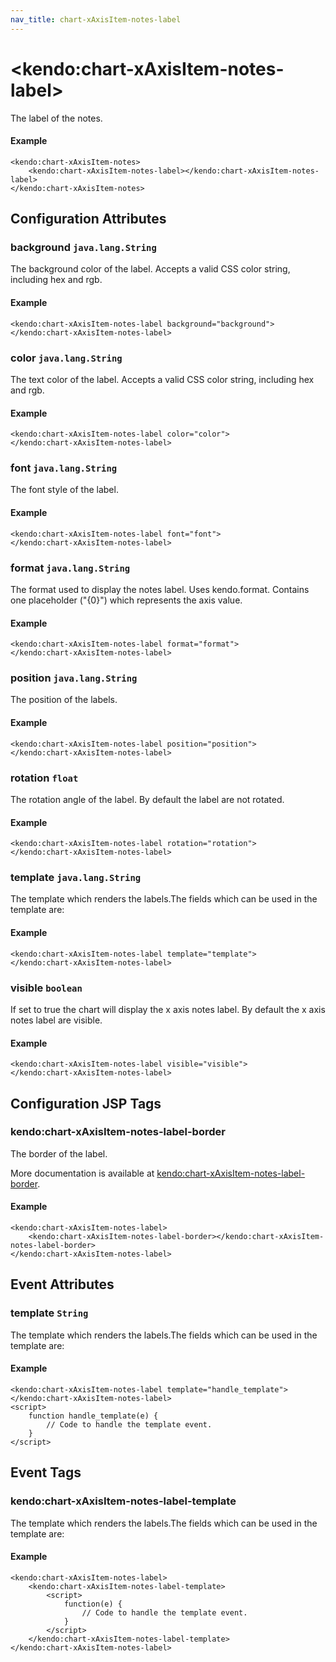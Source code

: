 ```yaml
---
nav_title: chart-xAxisItem-notes-label
---
```


# \<kendo:chart-xAxisItem-notes-label\>

The label of the notes.

#### Example
    <kendo:chart-xAxisItem-notes>
        <kendo:chart-xAxisItem-notes-label></kendo:chart-xAxisItem-notes-label>
    </kendo:chart-xAxisItem-notes>

## Configuration Attributes

### background `java.lang.String`

The background color of the label. Accepts a valid CSS color string, including hex and rgb.

#### Example
    <kendo:chart-xAxisItem-notes-label background="background">
    </kendo:chart-xAxisItem-notes-label>

### color `java.lang.String`

The text color of the label. Accepts a valid CSS color string, including hex and rgb.

#### Example
    <kendo:chart-xAxisItem-notes-label color="color">
    </kendo:chart-xAxisItem-notes-label>

### font `java.lang.String`

The font style of the label.

#### Example
    <kendo:chart-xAxisItem-notes-label font="font">
    </kendo:chart-xAxisItem-notes-label>

### format `java.lang.String`

The format used to display the notes label. Uses kendo.format. Contains one placeholder ("{0}") which represents the axis value.

#### Example
    <kendo:chart-xAxisItem-notes-label format="format">
    </kendo:chart-xAxisItem-notes-label>

### position `java.lang.String`

The position of the labels.

#### Example
    <kendo:chart-xAxisItem-notes-label position="position">
    </kendo:chart-xAxisItem-notes-label>

### rotation `float`

The rotation angle of the label. By default the label are not rotated.

#### Example
    <kendo:chart-xAxisItem-notes-label rotation="rotation">
    </kendo:chart-xAxisItem-notes-label>

### template `java.lang.String`

The template which renders the labels.The fields which can be used in the template are:

#### Example
    <kendo:chart-xAxisItem-notes-label template="template">
    </kendo:chart-xAxisItem-notes-label>

### visible `boolean`

If set to true the chart will display the x axis notes label. By default the x axis notes label are visible.

#### Example
    <kendo:chart-xAxisItem-notes-label visible="visible">
    </kendo:chart-xAxisItem-notes-label>


##  Configuration JSP Tags

### kendo:chart-xAxisItem-notes-label-border

The border of the label.

More documentation is available at [kendo:chart-xAxisItem-notes-label-border](/kendo-ui/api/wrappers/jsp/chart/xaxisitem-notes-label-border).

#### Example

    <kendo:chart-xAxisItem-notes-label>
        <kendo:chart-xAxisItem-notes-label-border></kendo:chart-xAxisItem-notes-label-border>
    </kendo:chart-xAxisItem-notes-label>


## Event Attributes

### template `String`

The template which renders the labels.The fields which can be used in the template are:


#### Example
    <kendo:chart-xAxisItem-notes-label template="handle_template">
    </kendo:chart-xAxisItem-notes-label>
    <script>
        function handle_template(e) {
            // Code to handle the template event.
        }
    </script>

## Event Tags

### kendo:chart-xAxisItem-notes-label-template

The template which renders the labels.The fields which can be used in the template are:


#### Example
    <kendo:chart-xAxisItem-notes-label>
        <kendo:chart-xAxisItem-notes-label-template>
            <script>
                function(e) {
                    // Code to handle the template event.
                }
            </script>
        </kendo:chart-xAxisItem-notes-label-template>
    </kendo:chart-xAxisItem-notes-label>

